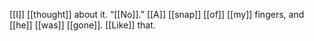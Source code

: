 [[I]] [[thought]] about it. “[[No]].” [[A]] [[snap]] [[of]] [[my]] fingers, and [[he]] [[was]] [[gone]]. [[Like]] that.